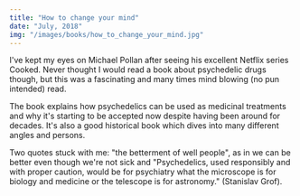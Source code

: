 ```yaml
---
title: "How to change your mind"
date: "July, 2018"
img: "/images/books/how_to_change_your_mind.jpg"
---
```


I've kept my eyes on Michael Pollan after seeing his excellent Netflix series Cooked. Never thought I would read a book about psychedelic drugs though, but this was a fascinating and many times mind blowing (no pun intended) read.

The book explains how psychedelics can be used as medicinal treatments and why it's starting to be accepted now despite having been around for decades. It's also a good historical book which dives into many different angles and persons.

Two quotes stuck with me: "the betterment of well people", as in we can be better even though we're not sick and "Psychedelics, used responsibly and with proper caution, would be for psychiatry what the microscope is for biology and medicine or the telescope is for astronomy." (Stanislav Grof).